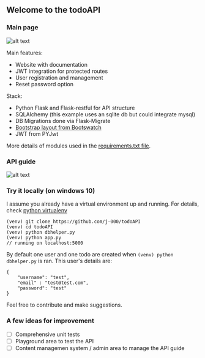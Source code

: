 ## Welcome to the todoAPI

### Main page
![alt text](https://github.com/j-000/apibuilder/blob/master/static/repo_images/c1.PNG "todoAPI main page")

Main features:
+ Website with documentation
+ JWT integration for protected routes
+ User registration and management
+ Reset password option

Stack:
+ Python Flask and Flask-restful for API structure
+ SQLAlchemy (this example uses an sqlite db but could integrate mysql)
+ DB Migrations done via Flask-Migrate
+ [Bootstrap layout from Bootswatch](https://bootswatch.com/flatly)
+ JWT from PYJwt


More details of modules used in the [requirements.txt file](https://github.com/j-000/apibuilder/blob/master/requirements.txt). 

### API guide
![alt text](https://github.com/j-000/apibuilder/blob/master/static/repo_images/c2.PNG "todoAPI API guide")

### Try it locally (on windows 10)
I assume you already have a virtual environment up and running. For details, check [python virtualenv](https://virtualenv.pypa.io/en/stable/installation/)

```
(venv) git clone https://github.com/j-000/todoAPI
(venv) cd todoAPI
(venv) python dbhelper.py
(venv) python app.py
// running on localhost:5000 
```
By default one user and one todo are created when `(venv) python dbhelper.py` is ran. This user's details are:
```
{
    "username": "test",
    "email" : "test@test.com",
    "password": "test"
}
```

Feel free to contribute and make suggestions.

### A few ideas for improvement 
- [ ] Comprehensive unit tests
- [ ] Playground area to test the API
- [ ] Content managemen system / admin area to manage the API guide